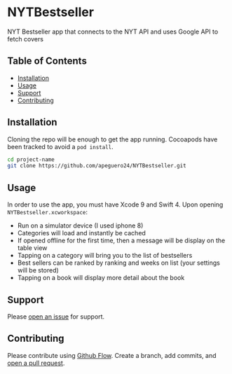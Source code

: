# NYTBestseller

NYT Bestseller app that connects to the NYT API and uses Google API to fetch covers

## Table of Contents

- [Installation](#installation)
- [Usage](#usage)
- [Support](#support)
- [Contributing](#contributing)

## Installation

Cloning the repo will be enough to get the app running. Cocoapods have been tracked to avoid a `pod install`.

```sh
cd project-name
git clone https://github.com/apeguero24/NYTBestseller.git
```

## Usage

In order to use the app, you must have Xcode 9 and Swift 4. Upon opening `NYTBestseller.xcworkspace`:

- Run on a simulator device (I used iphone 8)
- Categories will load and instantly be cached
- If opened offline for the first time, then a message will be display on the table view 
- Tapping on a category will bring you to the list of bestsellers
- Best sellers can be ranked by ranking and weeks on list (your settings will be stored) 
- Tapping on a book will display more detail about the book


## Support

Please [open an issue](https://github.com/fraction/NYTBestseller/issues/new) for support.

## Contributing

Please contribute using [Github Flow](https://guides.github.com/introduction/flow/). Create a branch, add commits, and [open a pull request](https://github.com/fraction/NYTBestseller/compare/).
